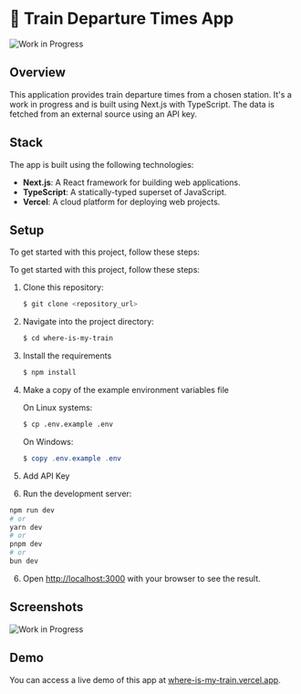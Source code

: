 # 🚆 Train Departure Times App

![Work in Progress](https://img.shields.io/badge/Status-Work%20in%20Progress-red)

## Overview

This application provides train departure times from a chosen station. It's a work in progress and is built using Next.js with TypeScript. The data is fetched from an external source using an API key.

## Stack

The app is built using the following technologies:

- **Next.js**: A React framework for building web applications.
- **TypeScript**: A statically-typed superset of JavaScript.
- **Vercel**: A cloud platform for deploying web projects.

## Setup

To get started with this project, follow these steps:

To get started with this project, follow these steps:

1. Clone this repository:

   ```bash
   $ git clone <repository_url>
   
2. Navigate into the project directory:
   ```bash
   $ cd where-is-my-train
   ```
3. Install the requirements
   ```bash
   $ npm install
   ```
4. Make a copy of the example environment variables file

   On Linux systems:

   ```bash
   $ cp .env.example .env
   ```

   On Windows:

   ```powershell
   $ copy .env.example .env
   ```

5. Add API Key

6. Run the development server:
```bash
npm run dev
# or
yarn dev
# or
pnpm dev
# or
bun dev
```

6. Open [http://localhost:3000](http://localhost:3000) with your browser to see the result.

## Screenshots


![Work in Progress](https://img.shields.io/badge/Status-Work%20in%20Progress-red)

## Demo

You can access a live demo of this app at [where-is-my-train.vercel.app](https://where-is-my-train.vercel.app).